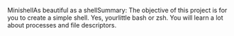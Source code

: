 MinishellAs beautiful as a shellSummary:  The objective of this project is for you to create a simple shell. Yes, yourlittle bash or zsh. You will learn a lot about processes and file descriptors.

